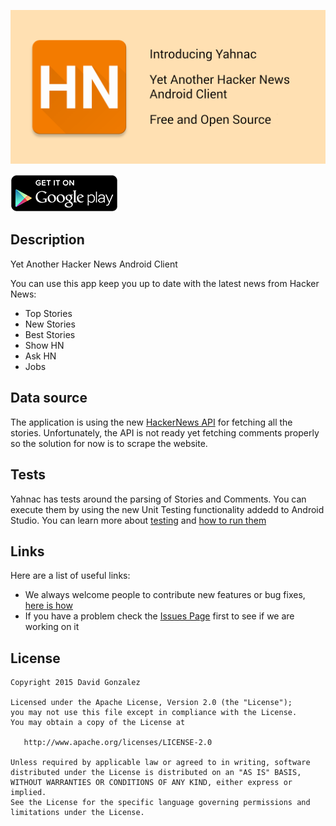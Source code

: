 [![Yahnac](art/feature_graphic.png)][1]

[![Get it on Google Play](art/play.png)][1]

## Description

Yet Another Hacker News Android Client

You can use this app keep you up to date with the latest news from Hacker News:

  - Top Stories
  - New Stories
  - Best Stories
  - Show HN
  - Ask HN
  - Jobs

## Data source

The application is using the new [HackerNews API](https://github.com/HackerNews/API) for fetching all the stories.
Unfortunately, the API is not ready yet fetching comments properly so the solution for now is to scrape the website.

## Tests

Yahnac has tests around the parsing of Stories and Comments. You can execute them by using the new Unit Testing functionality addedd to Android Studio.
You can learn more about [testing](http://developer.android.com/tools/testing/testing_android.html) and [how to run them](http://tools.android.com/tech-docs/unit-testing-support)

## Links

Here are a list of useful links:

 * We always welcome people to contribute new features or bug fixes, [here is how](https://github.com/novoda/novoda/blob/master/CONTRIBUTING.md) 
 * If you have a problem check the [Issues Page](https://github.com/malmstein/yahnac/issues) first to see if we are working on it


License
-------

    Copyright 2015 David Gonzalez

    Licensed under the Apache License, Version 2.0 (the "License");
    you may not use this file except in compliance with the License.
    You may obtain a copy of the License at

       http://www.apache.org/licenses/LICENSE-2.0

    Unless required by applicable law or agreed to in writing, software
    distributed under the License is distributed on an "AS IS" BASIS,
    WITHOUT WARRANTIES OR CONDITIONS OF ANY KIND, either express or implied.
    See the License for the specific language governing permissions and
    limitations under the License.



 [1]: https://play.google.com/store/apps/details?id=com.malmstein.yahnac